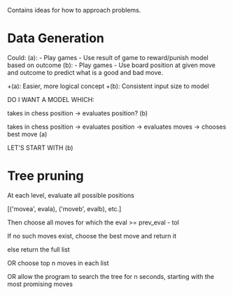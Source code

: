 Contains ideas for how to approach problems.

# Data Generation

Could:
(a):
    - Play games
    - Use result of game to reward/punish model based on outcome
(b):
    - Play games
    - Use board position at given move and outcome to predict what is a good and bad move.

+(a): Easier, more logical concept
+(b): Consistent input size to model


DO I WANT A MODEL WHICH:

takes in chess position -> evaluates position? (b)

takes in chess position -> evaluates position -> evaluates moves -> chooses best move (a)

LET'S START WITH (b)

# Tree pruning

At each level, evaluate all possible positions

[('movea', evala), ('moveb', evalb), etc.]

Then choose all moves for which the eval >= prev_eval - tol

If no such moves exist, choose the best move and return it

else return the full list

OR choose top n moves in each list

OR allow the program to search the tree for n seconds, starting with the most promising moves